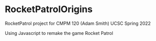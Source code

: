 # RocketPatrolOrigins
RocketPatrol project for CMPM 120 (Adam Smith) UCSC Spring 2022

Using Javascript to remake the game Rocket Patrol
